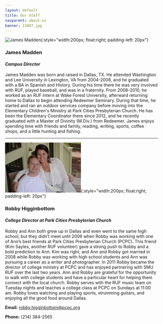```yaml
---
layout: default
title: Our Staff
navparent: about-us
banner: 13087.jpg
---
```


![James Madden](http://422b327aa0ef2b069189-50e66218d560dc7eb53a1ecfff24782a.r6.cf2.rackcdn.com/uploaded/j/0e3281897_1401478237_james-maddenbio-photo.jpg){:style="width:200px; float:right; padding-left: 20px"}

### James Madden

#### _Campus Director_

James Madden was born and raised in Dallas, TX.  He attended Washington and Lee University in Lexington, VA from 2004-2008, and he graduated with a BA in Spanish and History.  During his time there he was very involved with RUF, played baseball, and was in a fraternity.  From 2008-2010, he worked as an RUF Intern at Wake Forest University, afterward returning home to Dallas to begin attending Redeemer Seminary.  During that time, he started and ran an outdoor services company before moving into the Elementary Children's Ministry at Park Cities Presbyterian Church.  He has been the Elementary Coordinator there since 2012, and he recently graduated with a Master of Divinity (M.Div.) from Redeemer.  James enjoys spending time with friends and family, reading, writing, sports, coffee shops, and a little hunting and fishing.  

* * *

![Higginbottoms](/assets/image/medium/242745.jpg){:style="width:200px; float:right; padding-left: 20px"}

### Robby Higginbottom

#### _College Director at Park Cities Presbyterian Church_

Robby and Ann both grew up in Dallas and even went to the same high school, but they didn’t meet until 2006 when Robby was working with one of Ann’s best friends at Park Cities Presbyterian Church (PCPC). This friend (Kim Sayles, another RUF volunteer) gave a strong push to Robby and a bold prediction to Ann.  Kim was right, and Ann and Robby got married in 2008 while Robby was working with high school students and Ann was pursuing a career as a writer and photographer. In 2011 Robby became the director of college ministry at PCPC and has enjoyed partnering with SMU RUF over the last two years. Ann and Robby are grateful for the opportunity to walk with college students and have a particular heart for helping them connect with the local church. Robby serves with the RUF music team on Tuesday nights and teaches a college class at PCPC on Sundays at 11:00 am. Robby loves watching and playing sports, strumming guitars, and enjoying all the good food around Dallas.

**Email:** [robby.higginbottom@pcpc.org](mailto:robby.higginbottom@pcpc.org)

**Phone:** (214) 384-2565
